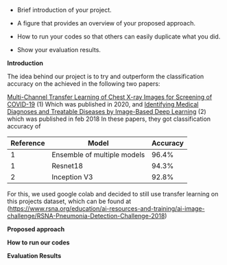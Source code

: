 
- Brief introduction of your project.

- A figure that provides an overview of your proposed approach.

- How to run your codes so that others can easily duplicate what you did.

- Show your evaluation results.




**Introduction**

The idea behind our project is to try and outperform the classification accuracy on the   achieved in the following two papers: 

[Multi-Channel Transfer Learning of Chest X-ray Images for Screening of COVID-19](https://www.mdpi.com/2079-9292/9/9/1388/htm) (1)
Which was published in 2020, and
[Identifying Medical Diagnoses and Treatable Diseases by Image-Based Deep Learning](https://pubmed.ncbi.nlm.nih.gov/29474911/) (2)
which was published in feb 2018
In these papers, they got classification accuracy of 

Reference | Model | Accuracy
------------ | ------------ | -------------
1 | Ensemble of multiple models | 96.4%
1 | Resnet18 | 94.3%
2 | Inception V3 | 92.8%


For this, we used google colab and decided to still use transfer learning on this projects dataset, which can be found at 
(https://www.rsna.org/education/ai-resources-and-training/ai-image-challenge/RSNA-Pneumonia-Detection-Challenge-2018)

**Proposed approach**

**How to run our codes**

**Evaluation Results**




